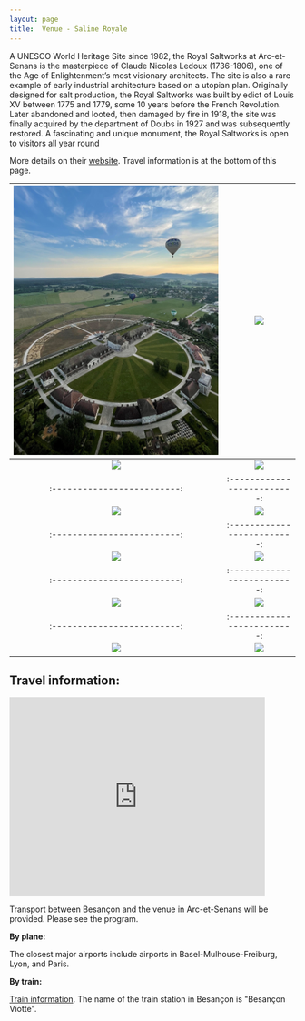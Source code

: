 ```yaml
---
layout: page
title:  Venue - Saline Royale
---
```

A UNESCO World Heritage Site since 1982, the Royal Saltworks at Arc-et-Senans is the masterpiece of Claude Nicolas Ledoux (1736-1806), one of the Age of Enlightenment’s most visionary architects. The site is also a rare example of early industrial architecture based on a utopian plan. Originally designed for salt production, the Royal Saltworks was built by edict of Louis XV between 1775 and 1779, some 10 years before the French Revolution. Later abandoned and looted, then damaged by fire in 1918, the site was finally acquired by the department of Doubs in 1927 and was subsequently restored. A fascinating and unique monument, the Royal Saltworks is open to visitors all year round

More details on their [website](https://www.salineroyale.com/home/). Travel information is at the bottom of this page.


<img src="/assets/image/venue_2022/pic0.jpg" width="100%" /> |  <img src="/assets/image/venue_2022/pic1.jpg" width="100%" />
:-------------------------:|:-------------------------:
<img src="/assets/image/venue_2022/pic1b.jpg" width="100%" /> |  <img src="/assets/image/venue_2022/pic1c.jpg" width="100%" />
:-------------------------:|:-------------------------:
<img src="/assets/image/venue_2022/pic2.jpg" width="100%" /> |  <img src="/assets/image/venue_2022/pic2b.jpg" width="100%" />
:-------------------------:|:-------------------------:
<img src="/assets/image/venue_2022/pic2c.jpg" width="100%" /> |  <img src="/assets/image/venue_2022/pic4.jpg" width="100%" />
:-------------------------:|:-------------------------:
<img src="/assets/image/venue_2022/pic5.jpg" width="100%" /> |  <img src="/assets/image/venue_2022/pic7.jpg" width="100%" />
:-------------------------:|:-------------------------:
<img src="/assets/image/venue_2022/pic8.jpg" width="100%" /> |  <img src="/assets/image/venue_2022/pic9.jpg" width="100%" />


## Travel information:

<div class="mapouter"><div class="gmap_canvas"><iframe width="450" height="350" id="gmap_canvas" src="https://www.google.com/maps/place/Saline+Royale+d'Arc-et-Senans/@47.0331753,5.7754376,613m/data=!3m2!1e3!4b1!4m5!3m4!1s0x478d41ac4ac8eb7b:0x8626d98cebd3d0b!8m2!3d47.0331753!4d5.7776263&ie=UTF8&iwloc=&output=embed" frameborder="0" scrolling="no" marginheight="0" marginwidth="0"></iframe><a href="https://www.bitgeeks.net/embed-google-map/">bitgeeks.net</a></div><style>.mapouter{position:relative;text-align:right;height:350px;width:450px;}.gmap_canvas {overflow:hidden;background:none!important;height:350px;width:450px;}</style></div>

Transport between Besançon and the venue in Arc-et-Senans will be provided. Please see the program.


**By plane:**

The closest major airports include airports in Basel-Mulhouse-Freiburg, Lyon, and Paris.

**By train:**

[Train information](https://en.oui.sncf/en/). The name of the train station in Besançon is "Besançon Viotte".
